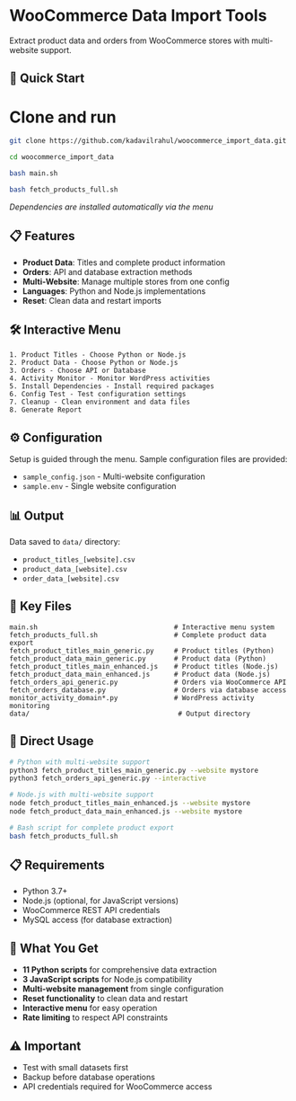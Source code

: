 # WooCommerce Data Import Tools

Extract product data and orders from WooCommerce stores with multi-website support.

## 🚀 Quick Start

# Clone and run

```bash
git clone https://github.com/kadavilrahul/woocommerce_import_data.git
```
```bash
cd woocommerce_import_data
```
```bash
bash main.sh
```
```bash
bash fetch_products_full.sh
```

*Dependencies are installed automatically via the menu*

## 📋 Features

- **Product Data**: Titles and complete product information
- **Orders**: API and database extraction methods  
- **Multi-Website**: Manage multiple stores from one config
- **Languages**: Python and Node.js implementations
- **Reset**: Clean data and restart imports

## 🛠️ Interactive Menu

```
1. Product Titles - Choose Python or Node.js
2. Product Data - Choose Python or Node.js  
3. Orders - Choose API or Database
4. Activity Monitor - Monitor WordPress activities
5. Install Dependencies - Install required packages
6. Config Test - Test configuration settings
7. Cleanup - Clean environment and data files
8. Generate Report
```

## ⚙️ Configuration

Setup is guided through the menu. Sample configuration files are provided:
- `sample_config.json` - Multi-website configuration
- `sample.env` - Single website configuration

## 📊 Output

Data saved to `data/` directory:
- `product_titles_[website].csv`
- `product_data_[website].csv` 
- `order_data_[website].csv`

## 📁 Key Files

```
main.sh                                  # Interactive menu system
fetch_products_full.sh                   # Complete product data export 
fetch_product_titles_main_generic.py     # Product titles (Python)
fetch_product_data_main_generic.py       # Product data (Python)
fetch_product_titles_main_enhanced.js    # Product titles (Node.js)
fetch_product_data_main_enhanced.js      # Product data (Node.js)
fetch_orders_api_generic.py              # Orders via WooCommerce API
fetch_orders_database.py                 # Orders via database access
monitor_activity_domain*.py              # WordPress activity monitoring
data/                                     # Output directory
```

## 🔧 Direct Usage

```bash
# Python with multi-website support
python3 fetch_product_titles_main_generic.py --website mystore
python3 fetch_orders_api_generic.py --interactive

# Node.js with multi-website support
node fetch_product_titles_main_enhanced.js --website mystore
node fetch_product_data_main_enhanced.js --website mystore

# Bash script for complete product export
bash fetch_products_full.sh
```

## 📋 Requirements

- Python 3.7+
- Node.js (optional, for JavaScript versions)
- WooCommerce REST API credentials
- MySQL access (for database extraction)

## 🎯 What You Get

- **11 Python scripts** for comprehensive data extraction
- **3 JavaScript scripts** for Node.js compatibility  
- **Multi-website management** from single configuration
- **Reset functionality** to clean data and restart
- **Interactive menu** for easy operation
- **Rate limiting** to respect API constraints

## ⚠️ Important

- Test with small datasets first
- Backup before database operations
- API credentials required for WooCommerce access